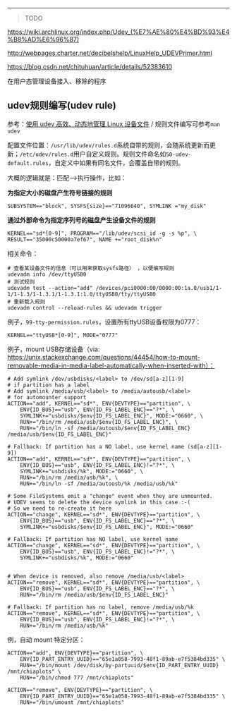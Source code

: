 

---

> TODO

https://wiki.archlinux.org/index.php/Udev_(%E7%AE%80%E4%BD%93%E4%B8%AD%E6%96%87)

http://webpages.charter.net/decibelshelp/LinuxHelp_UDEVPrimer.html

https://blog.csdn.net/chituhuan/article/details/52383610



在用户态管理设备接入、移除的程序



## udev规则编写(udev rule)

参考：[使用 udev 高效、动态地管理 Linux 设备文件](https://www.ibm.com/developerworks/cn/linux/l-cn-udev/index.html) / 规则文件编写可参考`man udev`



配置文件位置：`/usr/lib/udev/rules.d`系统自带的规则，会随系统更新而更新；`/etc/udev/rules.d`用户自定义规则。规则文件命名如`50-udev-default.rules`，自定义中如果有同名文件，会覆盖自带的规则。

大概的逻辑就是：匹配-->执行操作，比如：

**为指定大小的磁盘产生符号链接的规则**

```
SUBSYSTEM=="block", SYSFS{size}=="71096640", SYMLINK ="my_disk"
```

**通过外部命令为指定序列号的磁盘产生设备文件的规则**

```
KERNEL=="sd*[0-9]", PROGRAM=="/lib/udev/scsi_id -g -s %p", \
RESULT=="35000c50000a7ef67", NAME +="root_disk%n"
```

相关命令：

```
# 查看某设备文件的信息（可以用来获取sysfs路径） ，以便编写规则
udevadm info /dev/ttyUSB0
# 测试规则
udevadm test --action="add" /devices/pci0000:00/0000:00:1a.0/usb1/1-1/1-1.3/1-1.3.1/1-1.3.1:1.0/ttyUSB0/tty/ttyUSB0
# 重新载入规则
udevadm control --reload-rules && udevadm trigger
```

例子，`99-tty-permission.rules`，设置所有ttyUSB设备权限为0777：

```
KERNEL=="ttyUSB*[0-9]", MODE="0777"
```

例子，mount USB存储设备（via: https://unix.stackexchange.com/questions/44454/how-to-mount-removable-media-in-media-label-automatically-when-inserted-with）：

```
# Add symlink /dev/usbdisks/<label> to /dev/sd[a-z][1-9] 
# if partition has a label
# Add symlink /media/usb/<label> to /media/autousb/<label>
# for automounter support
ACTION=="add", KERNEL=="sd*", ENV{DEVTYPE}=="partition", \
    ENV{ID_BUS}=="usb", ENV{ID_FS_LABEL_ENC}=="?*", \
    SYMLINK+="usbdisks/$env{ID_FS_LABEL_ENC}", MODE:="0660", \
    RUN+="/bin/rm /media/usb/$env{ID_FS_LABEL_ENC}", \
    RUN+="/bin/ln -sf /media/autousb/$env{ID_FS_LABEL_ENC} /media/usb/$env{ID_FS_LABEL_ENC}"

# Fallback: If partition has a NO label, use kernel name (sd[a-z][1-9])
ACTION=="add", KERNEL=="sd*", ENV{DEVTYPE}=="partition", \
    ENV{ID_BUS}=="usb", ENV{ID_FS_LABEL_ENC}!="?*", \
    SYMLINK+="usbdisks/%k", MODE:="0660", \
    RUN+="/bin/rm /media/usb/%k", \
    RUN+="/bin/ln -sf /media/autousb/%k /media/usb/%k"

# Some FileSystems emit a "change" event when they are unmounted.
# UDEV seems to delete the device symlink in this case :-(
# So we need to re-create it here
ACTION=="change", KERNEL=="sd*", ENV{DEVTYPE}=="partition", \
    ENV{ID_BUS}=="usb", ENV{ID_FS_LABEL_ENC}=="?*", \
    SYMLINK+="usbdisks/$env{ID_FS_LABEL_ENC}", MODE:="0660"

# Fallback: If partition has NO label, use kernel name
ACTION=="change", KERNEL=="sd*", ENV{DEVTYPE}=="partition", \
    ENV{ID_BUS}=="usb", ENV{ID_FS_LABEL_ENC}!="?*", \
    SYMLINK+="usbdisks/%k", MODE:="0660"


# When device is removed, also remove /media/usb/<label>
ACTION=="remove", KERNEL=="sd*", ENV{DEVTYPE}=="partition", \
    ENV{ID_BUS}=="usb", ENV{ID_FS_LABEL_ENC}=="?*", \
    RUN+="/bin/rm /media/usb/$env{ID_FS_LABEL_ENC}"

# Fallback: If partition has no label, remove /media/usb/%k
ACTION=="remove", KERNEL=="sd*", ENV{DEVTYPE}=="partition", \
    ENV{ID_BUS}=="usb", ENV{ID_FS_LABEL_ENC}!="?*", \
    RUN+="/bin/rm /media/usb/%k"
```

例，自动 mount 特定分区：

```
ACTION=="add", ENV{DEVTYPE}=="partition", \
    ENV{ID_PART_ENTRY_UUID}=="65e1a058-7993-48f1-89ab-e7f5384bd335" \
    RUN+="/bin/mount /dev/disk/by-partuuid/$env{ID_PART_ENTRY_UUID} /mnt/chiaplots" \
    RUN+="/bin/chmod 777 /mnt/chiaplots"

ACTION=="remove", ENV{DEVTYPE}=="partition", \
    ENV{ID_PART_ENTRY_UUID}=="65e1a058-7993-48f1-89ab-e7f5384bd335" \
    RUN+="/bin/umount /mnt/chiaplots" 
```

